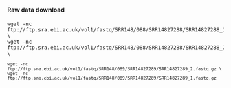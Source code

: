 #### Raw data download


<pre><code>wget -nc ftp://ftp.sra.ebi.ac.uk/vol1/fastq/SRR148/088/SRR14827288/SRR14827288_1.fastq.gz \
wget -nc ftp://ftp.sra.ebi.ac.uk/vol1/fastq/SRR148/088/SRR14827288/SRR14827288_2.fastq.gz \
<pre><code>wget -nc ftp://ftp.sra.ebi.ac.uk/vol1/fastq/SRR148/089/SRR14827289/SRR14827289_2.fastq.gz \
wget -nc ftp://ftp.sra.ebi.ac.uk/vol1/fastq/SRR148/089/SRR14827289/SRR14827289_1.fastq.gz
